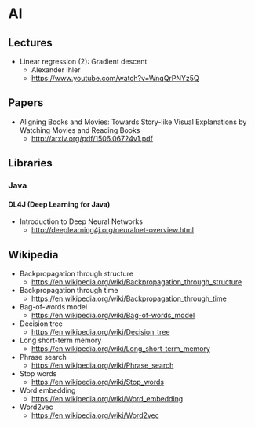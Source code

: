 # AI

## Lectures
* Linear regression (2): Gradient descent
  * Alexander Ihler
  * https://www.youtube.com/watch?v=WnqQrPNYz5Q

## Papers
* Aligning Books and Movies: Towards Story-like Visual Explanations by Watching Movies and Reading Books
  * http://arxiv.org/pdf/1506.06724v1.pdf

## Libraries
### Java
#### DL4J (Deep Learning for Java)
* Introduction to Deep Neural Networks
  * http://deeplearning4j.org/neuralnet-overview.html

## Wikipedia
* Backpropagation through structure
  * https://en.wikipedia.org/wiki/Backpropagation_through_structure
* Backpropagation through time
  * https://en.wikipedia.org/wiki/Backpropagation_through_time
* Bag-of-words model
  * https://en.wikipedia.org/wiki/Bag-of-words_model
* Decision tree
  * https://en.wikipedia.org/wiki/Decision_tree
* Long short-term memory
  * https://en.wikipedia.org/wiki/Long_short-term_memory
* Phrase search
  * https://en.wikipedia.org/wiki/Phrase_search
* Stop words
  * https://en.wikipedia.org/wiki/Stop_words
* Word embedding
  * https://en.wikipedia.org/wiki/Word_embedding
* Word2vec
  * https://en.wikipedia.org/wiki/Word2vec
